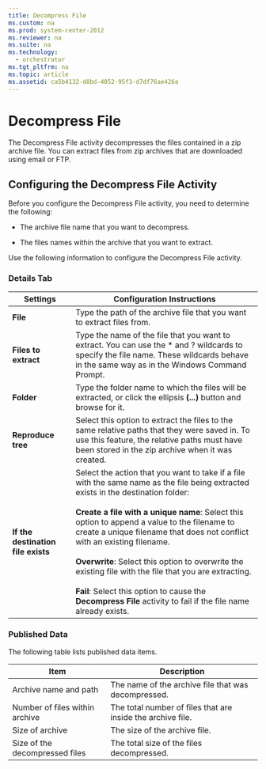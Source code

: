 ```yaml
---
title: Decompress File
ms.custom: na
ms.prod: system-center-2012
ms.reviewer: na
ms.suite: na
ms.technology: 
  - orchestrator
ms.tgt_pltfrm: na
ms.topic: article
ms.assetid: ca5b4132-d8bd-4052-95f3-d7df76ae426a
---
```

# Decompress File
The Decompress File activity decompresses the files contained in a zip archive file. You can extract files from zip archives that are downloaded using email or FTP.

## Configuring the Decompress File Activity
Before you configure the Decompress File activity, you need to determine the following:

-   The archive file name that you want to decompress.

-   The files names within the archive that you want to extract.

Use the following information to configure the Decompress File activity.

### Details Tab

|Settings|Configuration Instructions|
|------------|------------------------------|
|**File**|Type the path of the archive file that you want to extract files from.|
|**Files to extract**|Type the name of the file that you want to extract. You can use the \* and ? wildcards to specify the file name. These wildcards behave in the same way as in the Windows Command Prompt.|
|**Folder**|Type the folder name to which the files will be extracted, or click the ellipsis **\(...\)** button and browse for it.|
|**Reproduce tree**|Select this option to extract the files to the same relative paths that they were saved in. To use this feature, the relative paths must have been stored in the zip archive when it was created.|
|**If the destination file exists**|Select the action that you want to take if a file with the same name as the file being extracted exists in the destination folder:<br /><br />**Create a file with a unique name**: Select this option to append a value to the filename to create a unique filename that does not conflict with an existing filename.<br /><br />**Overwrite**: Select this option to overwrite the existing file with the file that you are extracting.<br /><br />**Fail**: Select this option to cause the **Decompress File** activity to fail if the file name already exists.|

### Published Data
The following table lists published data items.

|Item|Description|
|--------|---------------|
|Archive name and path|The name of the archive file that was decompressed.|
|Number of files within archive|The total number of files that are inside the archive file.|
|Size of archive|The size of the archive file.|
|Size of the decompressed files|The total size of the files decompressed.|

